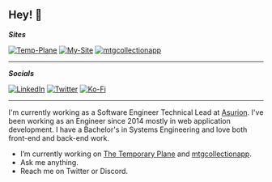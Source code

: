 ## Hey! 🤙

**_Sites_** 

[![Temp-Plane](https://img.shields.io/website?label=The%20Temporary%20Palne&url=https%3A%2F%2Fthetemporaryplane.com)](https://thetemporaryplane.com) [![My-Site](https://img.shields.io/website?label=Trevor%20Brixey&url=https%3A%2F%2Ftrevorbrixey.com)](https://trevorbrixey.com) [![mtgcollectionapp](https://img.shields.io/website?label=mtgcollectionapp&url=https%3A%2F%2Fmtgcollection.app)](https://mtgcollection.app)

---

**_Socials_**

[![LinkedIn](https://img.shields.io/badge/LinkedIn-0077B5?style=for-the-badge&logo=linkedin&logoColor=white)](https://www.linkedin.com/in/trevor-brixey-98ba599a/) [![Twitter](https://img.shields.io/badge/Twitter-1DA1F2?style=for-the-badge&logo=twitter&logoColor=white)](https://twitter.com/CastIronHomie) [![Ko-Fi](https://img.shields.io/badge/Ko--fi-F16061?style=for-the-badge&logo=ko-fi&logoColor=white)](https://ko-fi.com/trevorapps)

---

I'm currently working as a Software Engineer Technical Lead at [Asurion](https://www.asurion.com/). I've been working as an Engineer since 2014 mostly in web application development. I have a Bachelor's in Systems Engineering and love both front-end and back-end work.

- I’m currently working on [The Temporary Plane](https://thetemporaryplane.com) and [mtgcollectionapp](https://mtgcollection.app).
- Ask me anything.
- Reach me on Twitter or Discord.

